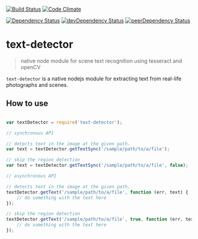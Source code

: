 [![Build Status](https://travis-ci.org/pranavjha/text-detector.svg)](https://travis-ci.org/pranavjha/text-detector)
[![Code Climate](https://codeclimate.com/github/pranavjha/text-detector/badges/gpa.svg)](https://codeclimate.com/github/pranavjha/text-detector)

[![Dependency Status](https://david-dm.org/pranavjha/text-detector.svg)](https://david-dm.org/pranavjha/text-detector)
[![devDependency Status](https://david-dm.org/pranavjha/text-detector/dev-status.svg)](https://david-dm.org/pranavjha/text-detector#info=devDependencies)
[![peerDependency Status](https://david-dm.org/pranavjha/text-detector/peer-status.svg)](https://david-dm.org/pranavjha/text-detector#info=peerDependencies)


# text-detector

> native node module for scene text recognition using tesseract and openCV

`text-detector` is a native nodejs module for extracting text from real-life photographs and scenes.


## How to use


``` javascript

var textDetector = require('text-detector');

// synchronous API

// detects text in the image at the given path.
var text = textDetector.getTextSync('/sample/path/to/a/file');

// skip the region detection
var text = textDetector.getTextSync('/sample/path/to/a/file', false);

// asynchronous API

// detects text in the image at the given path.
textDetector.getText('/sample/path/to/a/file', function (err, text) {
    // do something with the text here
});

// skip the region detection
textDetector.getText('/sample/path/to/a/file', true, function (err, text) {
    // do something with the text here
});

```



